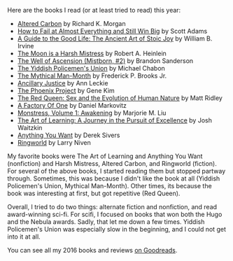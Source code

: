 ---
---

Here are the books I read (or at least tried to read) this year:

- [Altered Carbon](https://www.goodreads.com/book/show/40445.Altered_Carbon) by Richard K. Morgan
- [How to Fail at Almost Everything and Still Win Big](https://www.goodreads.com/book/show/17859574-how-to-fail-at-almost-everything-and-still-win-big) by Scott Adams
- [A Guide to the Good Life: The Ancient Art of Stoic Joy](https://www.goodreads.com/book/show/5617966-a-guide-to-the-good-life) by William B. Irvine
- [The Moon is a Harsh Mistress](https://www.goodreads.com/book/show/16690.The_Moon_is_a_Harsh_Mistress) by Robert A. Heinlein
- [The Well of Ascension (Mistborn, #2)](https://www.goodreads.com/book/show/68429.The_Well_of_Ascension) by Brandon Sanderson
- [The Yiddish Policemen's Union](https://www.goodreads.com/book/show/16703.The_Yiddish_Policemen_s_Union) by Michael Chabon
- [The Mythical Man-Month](https://www.goodreads.com/book/show/13629.The_Mythical_Man_Month) by Frederick P. Brooks Jr.
- [Ancillary Justice](https://www.goodreads.com/book/show/17333324-ancillary-justice) by Ann Leckie
- [The Phoenix Project](https://www.goodreads.com/book/show/17255186-the-phoenix-project) by Gene Kim
- [The Red Queen: Sex and the Evolution of Human Nature](https://www.goodreads.com/book/show/16176.The_Red_Queen) by Matt Ridley
- [A Factory Of One](https://www.goodreads.com/book/show/19302950-a-factory-of-one) by Daniel Markovitz
- [Monstress, Volume 1: Awakening](https://www.goodreads.com/book/show/29396738-monstress-volume-1) by Marjorie M. Liu
- [The Art of Learning: A Journey in the Pursuit of Excellence](https://www.goodreads.com/book/show/8216968-the-art-of-learning) by Josh Waitzkin
- [Anything You Want](https://www.goodreads.com/book/show/11878168-anything-you-want) by Derek Sivers
- [Ringworld](http://www.goodreads.com/book/show/61179.Ringworld) by Larry Niven

My favorite books were The Art of Learning and Anything You Want (nonfiction) and Harsh Mistress, Altered Carbon, and Ringworld (fiction). For several of the above books, I started reading them but stopped partway through. Sometimes, this was because I didn't like the book at all (Yiddish Policemen's Union, Mythical Man-Month). Other times, its because the book was interesting at first, but got repetitive (Red Queen). 

Overall, I tried to do two things: alternate fiction and nonfiction, and read award-winning sci-fi. For scifi, I focused on books that won both the Hugo and the Nebula awards. Sadly, that let me down a few times. Yiddish Policemen's Union was especially slow in the beginning, and I could not get into it at all.

You can see all my 2016 books and reviews [on Goodreads](https://www.goodreads.com/user/year_in_books/2016/7456812).